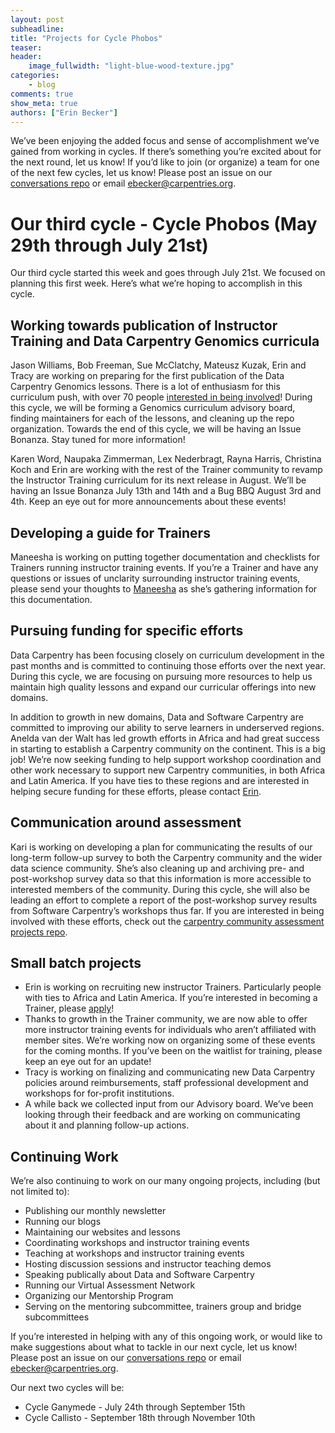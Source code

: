 ```yaml
---
layout: post
subheadline:
title: "Projects for Cycle Phobos"
teaser:
header:
    image_fullwidth: "light-blue-wood-texture.jpg"
categories:
    - blog
comments: true
show_meta: true
authors: ["Erin Becker"]
---
```


We’ve been enjoying the added focus and sense of accomplishment we’ve gained from working in cycles. If there’s
something you’re excited about for the next round, let us know! If you’d like to join (or organize) a team for
one of the next few cycles, let us know! Please post an issue on our
[conversations repo](https://github.com/carpentries/conversations/issues) or email [ebecker@carpentries.org](mailto:ebecker@carpentries.org).

# Our third cycle - Cycle Phobos (May 29th through July 21st)  
Our third cycle started this week and goes through July 21st. We focused on planning this first week. Here’s what 
we’re hoping to accomplish in this cycle. 

## Working towards publication of Instructor Training and Data Carpentry Genomics curricula  
Jason Williams, Bob Freeman, Sue McClatchy, Mateusz Kuzak, Erin and Tracy are working on preparing for the first
publication of the Data Carpentry Genomics lessons. There is a lot of enthusiasm for this curriculum push, with 
over 70 people [interested in being involved](https://docs.google.com/forms/d/e/1FAIpQLSfm4aMOdVt0kDLGzEaAAyhsjoOBcjL8s7TUnXxw-apvxemhmg/viewform?c=0&w=1)! During this cycle, we will be 
forming a Genomics curriculum advisory board, finding maintainers for each of the lessons, and cleaning up the 
repo organization. Towards the end of this cycle, we will be having an Issue Bonanza. Stay tuned for more 
information!  

Karen Word, Naupaka Zimmerman, Lex Nederbragt, Rayna Harris, Christina Koch and Erin are working with the rest of
the Trainer community to revamp the Instructor Training curriculum for its next release in August. We’ll be 
having an Issue Bonanza July 13th and 14th and a Bug BBQ August 3rd and 4th. Keep an eye out for more 
announcements about these events!  

## Developing a guide for Trainers  
Maneesha is working on putting together documentation and checklists for Trainers running instructor training 
events. If you’re a Trainer and have any questions or issues of unclarity surrounding instructor training events, 
please send your thoughts to  [Maneesha](mailto:maneesha@carpentries.org) as she’s gathering information for this 
documentation.  

## Pursuing funding for specific efforts  
Data Carpentry has been focusing closely on curriculum development in the past months and is committed to 
continuing those efforts over the next year. During this cycle, we are focusing on pursuing more resources to 
help us maintain high quality lessons and expand our curricular offerings into new domains. 

In addition to growth in new domains, Data and Software Carpentry are committed to improving our ability to serve 
learners in underserved regions. Anelda van der Walt has led growth efforts in Africa and had great success in 
starting to establish a Carpentry community on the continent. This is a big job! We’re now seeking funding to 
help support workshop coordination and other work necessary to support new Carpentry communities, in both Africa 
and Latin America. If you have ties to these regions and are interested in helping secure funding for these 
efforts, please contact [Erin](mailto:ebecker@carpentries.org).

## Communication around assessment  
Kari is working on developing a plan for communicating the results of our long-term follow-up survey to both the 
Carpentry community and the wider data science community. She’s also cleaning up and archiving pre- and
post-workshop survey data so that this information is more accessible to interested members of the community. 
During this cycle, she will also be leading an effort to complete a report of the  post-workshop survey results 
from Software Carpentry’s workshops thus far.  If you are interested in being involved with these efforts, check 
out the [carpentry community assessment projects repo](https://github.com/kariljordan/carpentry-community-assessment-projects).  

## Small batch projects  
- Erin is working on recruiting new instructor Trainers. Particularly people with ties to Africa and Latin America. If you’re interested in becoming a Trainer, please [apply](https://docs.google.com/forms/d/e/1FAIpQLSchAJhZiLSVmqSab1QxG1H30tCAHg_BcUwfctnJpzIhOVo1Bg/viewform?c=0&w=1)!   
- Thanks to growth in the Trainer community, we are now able to offer more instructor training events for 
individuals who aren’t affiliated with member sites. We’re working now on organizing some of these events for 
the coming months. If you’ve been on the waitlist for training, please keep an eye out for an update!  
- Tracy is working on finalizing and communicating new Data Carpentry policies around reimbursements, staff
professional development and workshops for for-profit institutions.    
- A while back we collected input from our Advisory board. We’ve been looking through their feedback and are 
working on communicating about it and planning follow-up actions.  

## Continuing Work  
We’re also continuing to work on our many ongoing projects, including (but not limited to):
- Publishing our monthly newsletter  
- Running our blogs  
- Maintaining our websites and lessons  
- Coordinating workshops and instructor training events  
- Teaching at workshops and instructor training events  
- Hosting discussion sessions and instructor teaching demos  
- Speaking publically about Data and Software Carpentry  
- Running our Virtual Assessment Network  
- Organizing our Mentorship Program  
- Serving on the mentoring subcommittee, trainers group and bridge subcommittees  

If you’re interested in helping with any of this ongoing work, or would like to make suggestions about what to tackle in our next cycle, let us know! Please post an issue on our [conversations repo](https://github.com/carpentries/conversations/issues) or email [ebecker@carpentries.org](mailto:ebecker@carpentries.org).

Our next two cycles will be:  
- Cycle Ganymede - July 24th through September 15th  
- Cycle Callisto - September 18th through November 10th  




